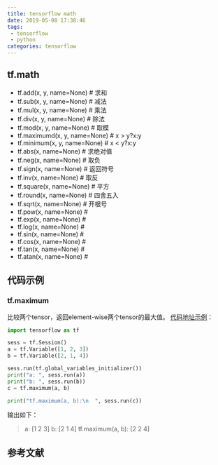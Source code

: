 ```yaml
---
title: tensorflow math
date: 2019-05-08 17:38:46
tags:
 - tensorflow
 - python
categories: tensorflow
---
```


## tf.math
- tf.add(x, y, name=None) # 求和
- tf.sub(x, y, name=None) # 减法
- tf.mul(x, y, name=None) # 乘法
- tf.div(x, y, name=None) # 除法
- tf.mod(x, y, name=None) # 取模
- tf.maximumd(x, y, name=None) # x \> y?x:y
- tf.minimum(x, y, name=None) # x \< y?x:y
- tf.abs(x, name=None) # 求绝对值
- tf.neg(x, name=None) # 取负
- tf.sign(x, name=None) # 返回符号
- tf.inv(x, name=None) # 取反
- tf.square(x, name=None) # 平方
- tf.round(x, name=None) # 四舍五入
- tf.sqrt(x, name=None) # 开根号
- tf.pow(x, name=None) # 
- tf.exp(x, name=None) # 
- tf.log(x, name=None) # 
- tf.sin(x, name=None) # 
- tf.cos(x, name=None) # 
- tf.tan(x, name=None) # 
- tf.atan(x, name=None) # 

## 代码示例
### tf.maximum
比较两个tensor，返回element-wise两个tensor的最大值。
[代码地址示例](https://github.com/mxxhcm/myown_code/blob/master/tf/some_ops/tf_maximum.py)：
``` python
import tensorflow as tf

sess = tf.Session()
a = tf.Variable([1, 2, 3])
b = tf.Variable([2, 1, 4])

sess.run(tf.global_variables_initializer())
print("a: ", sess.run(a))
print("b: ", sess.run(b))
c = tf.maximum(a, b)

print("tf.maximum(a, b):\n  ", sess.run(c))
```
输出如下：
> a:  [1 2 3]
b:  [2 1 4]
tf.maximum(a, b):
   [2 2 4]


## 参考文献
